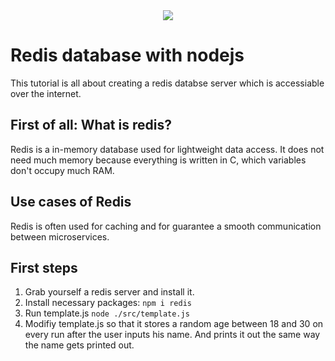 <div align="center">
<img src="https://private-code.de/static/svg/logo.svg">
</div>

# Redis database with nodejs
This tutorial is all about creating a redis databse server which is accessiable over the internet.

## First of all: What is redis?
Redis is a in-memory database used for lightweight data access. It does not need much memory because everything is written in C, which variables don't occupy much RAM.

## Use cases of Redis
Redis is often used for caching and for guarantee a smooth communication between microservices.

## First steps
1. Grab yourself a redis server and install it.
2. Install necessary packages: `npm i redis`
3. Run template.js `node ./src/template.js`
4. Modifiy template.js so that it stores a random age between 18 and 30 on every run after the user inputs his name. And prints it out the same way the name gets printed out.
